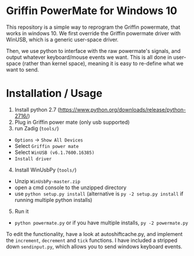 # Griffin PowerMate for Windows 10

This repository is a simple way to reprogram the Griffin powermate, that works in windows 10.
We first override the Griffin powermate driver with WinUSB, which is a generic user-space driver. 

Then, we use python to interface with the raw powermate's signals, and output whatever keyboard/mouse events we want.
This is all done in user-space (rather than kernel space), meaning it is easy to re-define what we want to send.

# Installation / Usage

1. Install python 2.7 (https://www.python.org/downloads/release/python-2716/)
2. Plug in Griffin power mate (only usb supported)
3. run Zadig (`tools/`)
 * `Options` -> `Show All Devices`
 * Select `Griffin power mate`
 * Select `WinUSB (v6.1.7600.16385)`
 * `Install driver`
4. Install WinUsbPy (`tools/`)
 * Unzip `WinUsbPy-master.zip`
 * open a cmd console to the unzipped directory 
 * use `python setup.py install` (alternative is `py -2 setup.py install` if running multiple python installs) 
5. Run it
 * `python powermate.py` or if you have multiple installs, `py -2 powermate.py`
 
To edit the functionality, have a look at autoshiftcache.py, and implement the `increment`, `decrement` and `tick` functions.
I have included a stripped down `sendinput.py`, which allows you to send windows keyboard events.
